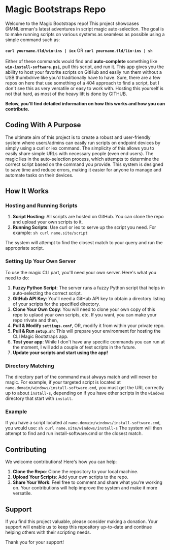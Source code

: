 # Magic Bootstraps Repo

Welcome to the Magic Bootstraps repo! This project showcases @MNLierman's latest adventures in script magic auto-selection. The goal is to make running scripts on various systems as seamless as possible using a simple command such as:
  <br><br>**```curl yourname.tld/win-ins | iex```**  OR  **```curl yourname.tld/lin-ins | sh```** <br> <br>
Either of these commands would find and **auto-complete** something like **```win-install-software.ps1```**, pull this script, and run it. This app gives you the ability to host your favorite scripts on GitHub and easily run them without a USB thumbdrive like you'd traditionally have to have. Sure, there are a few repos on here that use something of a 404 approach to find a script, but I don't see this as very versatile or easy to work with. Hosting this yourself is not that hard, as most of the heavy lift is done by GITHUB.

**Below, you'll find detailed information on how this works and how you can contribute.**

## Coding With A Purpose

The ultimate aim of this project is to create a robust and user-friendly system where users/admins can easily run scripts on endpoint devices by simply using a curl or iex command. The simplicity of this allows you to easily share simple URLs with necessary people (even end users). The magic lies in the auto-selection process, which attempts to determine the correct script based on the command you provide. This system is designed to save time and reduce errors, making it easier for anyone to manage and automate tasks on their devices.

## How It Works

### Hosting and Running Scripts

1. **Script Hosting**: All scripts are hosted on GitHub. You can clone the repo and upload your own scripts to it.
2. **Running Scripts**: Use curl or iex to serve up the script you need. For example: ```sh curl name.site/script```
   
The system will attempt to find the closest match to your query and run the appropriate script.

### Setting Up Your Own Server

To use the magic CLI part, you'll need your own server. Here's what you need to do:

1. **Fuzzy Python Script**: The server runs a fuzzy Python script that helps in auto-selecting the correct script.
2. **GitHub API Key**: You'll need a GitHub API key to obtain a directory listing of your scripts for the specified directory.
3. **Clone Your Own Copy**: You will need to clone your own copy of this repo to uplaod your own scripts, etc. If you want, you can make your repo rrivate and then,
4. **Pull & Modify ```settings.conf```**, OR, modify it from within your private repo.
5. **Pull & Run ```setup.sh```**: This will prepare your environment for hosting the CLI Magic Bootstraps app.
6. **Test your app**: While I don't have any specific commands you can run at the moment, I will add a couple of test scripts in the future.
7. **Update your scripts and start using the app!**

### Directory Matching

The directory part of the command must always match and will never be magic. For example, if your targeted script is located at `name.domain/windows/install-software.cmd`, you must get the URL correctly up to about `install-s`, depending on if you have other scripts in the `windows` directory that start with `install`.

### Example

If you have a script located at `name.domain/windows/install-software.cmd`, you would use: ```sh curl name.site/windows/install-s```
The system will then attempt to find and run install-software.cmd or the closest match.

## Contributing

We welcome contributions! Here's how you can help:

1. **Clone the Repo**: Clone the repository to your local machine.
2. **Upload Your Scripts**: Add your own scripts to the repo.
3. **Share Your Work**: Feel free to comment and share what you're working on. Your contributions will help improve the system and make it more versatile.

## Support

If you find this project valuable, please consider making a donation. Your support will enable us to keep this repository up-to-date and continue helping others with their scripting needs.

Thank you for your support!
